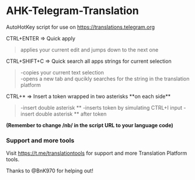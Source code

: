 # AHK-Telegram-Translation
AutoHotKey script for use on https://translations.telegram.org

CTRL+ENTER => Quick apply
>applies your current edit and jumps down to the next one

CTRL+SHIFT+C => Quick search all apps strings for current selection  
>-copies your current text selection  
-opens a new tab and qucikly searches for the string in the translation platform

CTRL+* => Insert a token wrapped in two asterisks \*\*on each side**
>-insert double asterisk \*\*
>-inserts token by simulating CTRL+I input
>-insert double asterisk \*\* after token

<b> (Remember to change /nb/ in the script URL to your language code)</b>

### Support and more tools
Visit https://t.me/translationtools for support and more Translation Platform tools.

Thanks to @BnK970 for helping out!
